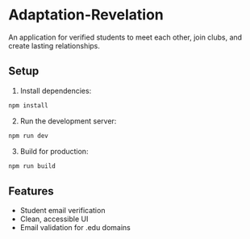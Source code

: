 # Adaptation-Revelation

An application for verified students to meet each other, join clubs, and create lasting relationships.

## Setup

1. Install dependencies:
```bash
npm install
```

2. Run the development server:
```bash
npm run dev
```

3. Build for production:
```bash
npm run build
```

## Features

- Student email verification
- Clean, accessible UI
- Email validation for .edu domains
